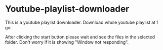 # Youtube-playlist-downloader
This is a youtube playlist downloader. 
Download whole youtube playlist at 1 go.

After clicking the start button please wait and see the files in the selected folder.
Don't worry if it is showing "Window not responding".
